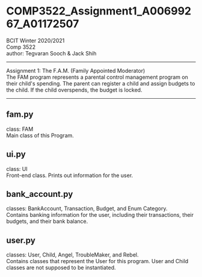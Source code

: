 # COMP3522_Assignment1_A00699267_A01172507

BCIT Winter 2020/2021\
Comp 3522\
author: Tegvaran Sooch & Jack Shih

--------------------------------------
Assignment 1: The F.A.M.
(Family Appointed Moderator)\
The FAM program represents a parental control management program on their child's spending.
The parent can register a child and assign budgets to the child. If the child overspends, the budget is locked.

--------------------------------------

fam.py
--------------------------------------
class: FAM\
Main class of this Program.

ui.py
--------------------------------------
class: UI\
Front-end class. Prints out information for the user.

bank_account.py
--------------------------------------
classes: BankAccount, Transaction, Budget, and Enum Category.\
Contains banking information for the user, including their transactions, their budgets, and their bank balance.

user.py
--------------------------------------
classes: User, Child, Angel, TroubleMaker, and Rebel.\
Contains classes that represent the User for this program. User and Child classes are not supposed to be instantiated.